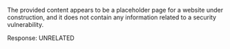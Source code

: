 The provided content appears to be a placeholder page for a website under construction, and it does not contain any information related to a security vulnerability.

Response: UNRELATED
